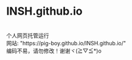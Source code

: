 # INSH.github.io
<br>
个人网页托管运行
<br>
网站: "https://pig-boy.github.io/INSH.github.io/"
<br>
编码不易，请勿修改！谢谢ヾ(≧▽≦*)o
